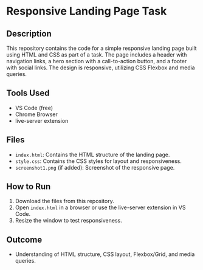 # Responsive Landing Page Task

## Description
This repository contains the code for a simple responsive landing page built using HTML and CSS as part of a task. The page includes a header with navigation links, a hero section with a call-to-action button, and a footer with social links. The design is responsive, utilizing CSS Flexbox and media queries.

## Tools Used
- VS Code (free)
- Chrome Browser
- live-server extension

## Files
- `index.html`: Contains the HTML structure of the landing page.
- `style.css`: Contains the CSS styles for layout and responsiveness.
- `screenshot1.png` (if added): Screenshot of the responsive page.

## How to Run
1. Download the files from this repository.
2. Open `index.html` in a browser or use the live-server extension in VS Code.
3. Resize the window to test responsiveness.

## Outcome
- Understanding of HTML structure, CSS layout, Flexbox/Grid, and media queries.
